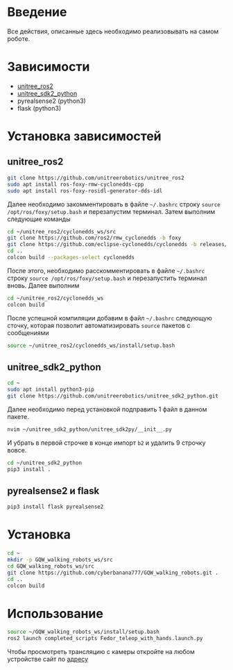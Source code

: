 # Введение
Все действия, описанные здесь необходимо реализовывать на самом роботе.
# Зависимости
- [unitree_ros2](https://github.com/unitreerobotics/unitree_ros2)
- [unitree_sdk2_python](https://github.com/unitreerobotics/unitree_sdk2_python)
- pyrealsense2 (python3)
- flask (python3)
# Установка зависимостей
## unitree_ros2
```bash 
git clone https://github.com/unitreerobotics/unitree_ros2
sudo apt install ros-foxy-rmw-cyclonedds-cpp
sudo apt install ros-foxy-rosidl-generator-dds-idl
```
Далее необходимо закомментировать в файле `~/.bashrc` строку `source /opt/ros/foxy/setup.bash` и перезапустим терминал.
Затем выполним следующие команды
```bash
cd ~/unitree_ros2/cyclonedds_ws/src
git clone https://github.com/ros2/rmw_cyclonedds -b foxy
git clone https://github.com/eclipse-cyclonedds/cyclonedds -b releases/0.10.x 
cd ..
colcon build --packages-select cyclonedds 
```
После этого, необходимо расскомментировать в файле `~/.bashrc` строку `source /opt/ros/foxy/setup.bash` и перезапустить терминал вновь.
Далее выполним
```bash
cd ~/unitree_ros2/cyclonedds_ws
colcon build
```
После успешной компиляции добавим в файл `~/.bashrc` следующую сточку, которая позволит автоматизировать `source` пакетов с сообщениями
```bash
source ~/unitree_ros2/cyclonedds_ws/install/setup.bash
```
## unitree_sdk2_python
```bash
cd ~
sudo apt install python3-pip
git clone https://github.com/unitreerobotics/unitree_sdk2_python.git
```
Далее необходимо перед установкой подправить 1 файл в данном пакете. 
```bash
nvim ~/unitree_sdk2_python/unitree_sdk2py/__init__.py
```
И убрать в первой строчке в конце импорт `b2` и удалить 9 строчку вовсе.
```bash
cd ~/unitree_sdk2_python
pip3 install .
```
## pyrealsense2 и flask
```bash
pip3 install flask pyrealsense2
```
# Установка
```bash
cd ~
mkdir -p GQW_walking_robots_ws/src
cd GQW_walking_robots_ws/src
git clone https://github.com/cyberbanana777/GQW_walking_robots.git .
cd ..
colcon build
```
# Использование
```bash
source ~/GQW_walking_robots_ws/install/setup.bash
ros2 launch completed_scripts Fedor_teleop_with_hands.launch.py
```
Чтобы просмотреть трансляцию с камеры откройте на любом устройстве сайт по [адресу](http://192.168.123.162:5010/)
